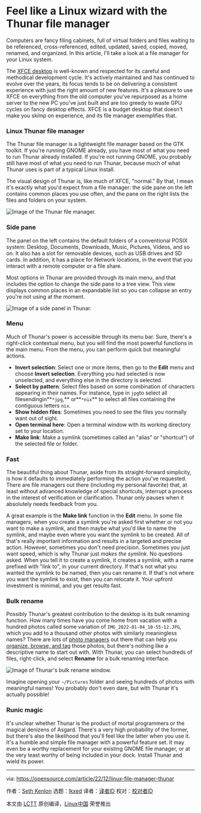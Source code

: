 [#]: subject: "Feel like a Linux wizard with the Thunar file manager"
[#]: via: "https://opensource.com/article/22/12/linux-file-manager-thunar"
[#]: author: "Seth Kenlon https://opensource.com/users/seth"
[#]: collector: "lkxed"
[#]: translator: " "
[#]: reviewer: " "
[#]: publisher: " "
[#]: url: " "

Feel like a Linux wizard with the Thunar file manager
======

Computers are fancy filing cabinets, full of virtual folders and files waiting to be referenced, cross-referenced, edited, updated, saved, copied, moved, renamed, and organized. In this article, I'll take a look at a file manager for your Linux system.

The [XFCE desktop][1] is well-known and respected for its careful and methodical development cycle. It's actively maintained and has continued to evolve over the years, its focus tends to be on delivering a consistent experience with just the right amount of new features. It's a pleasure to use XFCE on everything from the old computer you've repurposed as a home server to the new PC you've just built and are too greedy to waste GPU cycles on fancy desktop effects. XFCE is a budget desktop that doesn't make you skimp on experience, and its file manager exemplifies that.

### Linux Thunar file manager

The Thunar file manager is a lightweight file manager based on the GTK toolkit. If you're running GNOME already, you have most of what you need to run Thunar already installed. If you're not running GNOME, you probably still have most of what you need to run Thunar, because much of what Thunar uses is part of a typical Linux install.

The visual design of Thunar is, like much of XFCE, "normal." By that, I mean it's exactly what you'd expect from a file manager: the side pane on the left contains common places you use often, and the pane on the right lists the files and folders on your system.

![Image of the Thunar file manager.][2]

### Side pane

The panel on the left contains the default folders of a conventional POSIX system: Desktop, Documents, Downloads, Music, Pictures, Videos, and so on. It also has a slot for removable devices, such as USB drives and SD cards. In addition, it has a place for Network locations, in the event that you interact with a remote computer or a file share.

Most options in Thunar are provided through its main menu, and that includes the option to change the side pane to a tree view. This view displays common places in an expandable list so you can collapse an entry you're not using at the moment.

![Image of a side panel in Thunar.][3]

### Menu

Much of Thunar's power is accessible through its menu bar. Sure, there's a right-click contextual menu, but you will find the most powerful functions in the main menu. From the menu, you can perform quick but meaningful actions.

- **Invert selection**: Select one or more items, then go to the **Edit** menu and choose **Invert selection**. Everything you had selected is now unselected, and everything else in the directory is selected.
- **Select by pattern**: Select files based on some combination of characters appearing in their names. For instance, type in `jpg`to select all filesendingin**`*jpg`,** or**`*nix`** to select all files containing the contiguous letters `nix`.
- **Show hidden files**: Sometimes you need to see the files you normally want out of sight.
- **Open terminal here**: Open a terminal window with its working directory set to your location.
- **Make link**: Make a symlink (sometimes called an "alias" or "shortcut") of the selected file or folder.

### Fast

The beautiful thing about Thunar, aside from its straight-forward simplicity, is how it defaults to immediately performing the action you've requested. There are file managers out there (including my personal favorite) that, at least without advanced knowledge of special shortcuts, interrupt a process in the interest of verification or clarification. Thunar only pauses when it absolutely needs feedback from you.

A great example is the **Make link** function in the **Edit** menu. In some file managers, when you create a symlink you're asked first whether or not you want to make a symlink, and then maybe what you'd like to name the symlink, and maybe even where you want the symlink to be created. All of that's really important information and results in a targeted and precise action. However, sometimes you don't need precision. Sometimes you just want speed, which is why Thunar just _makes the symlink_. No questions asked. When you tell it to create a symlink, it creates a symlink, with a name prefixed with "link to", in your current directory. If that's not what you wanted the symlink to be named, then you can rename it. If that's not where you want the symlink to exist, then you can relocate it. Your upfront investment is minimal, and you get results fast.

### Bulk rename

Possibly Thunar's greatest contribution to the desktop is its bulk renaming function. How many times have you come home from vacation with a hundred photos called some variation of `IMG_2022-01-04_10-55-12.JPG`, which you add to a thousand other photos with similarly meaningless names? There are lots of [photo managers][4] out there that can help you [organize, browse, and tag][5] those photos, but there's nothing like a descriptive name to start out with. With Thunar, you can select hundreds of files, right-click, and select **Rename** for a bulk renaming interface.

![Image of Thunar's bulk rename window.][6]

Imagine opening your `~/Pictures` folder and seeing hundreds of photos with meaningful names! You probably don't even dare, but with Thunar it's actually possible!

### Runic magic

It's unclear whether Thunar is the product of mortal programmers or the magical denizens of Asgard. There's a very high probability of the former, but there's also the likelihood that you'll feel like the latter when you use it. It's a humble and simple file manager with a powerful feature set. It may even be a worthy replacement for your existing GNOME file manager, or at the very least worthy of being included in your dock. Install Thunar and wield its power.

--------------------------------------------------------------------------------

via: https://opensource.com/article/22/12/linux-file-manager-thunar

作者：[Seth Kenlon][a]
选题：[lkxed][b]
译者：[译者ID](https://github.com/译者ID)
校对：[校对者ID](https://github.com/校对者ID)

本文由 [LCTT](https://github.com/LCTT/TranslateProject) 原创编译，[Linux中国](https://linux.cn/) 荣誉推出

[a]: https://opensource.com/users/seth
[b]: https://github.com/lkxed
[1]: https://opensource.com/article/19/12/xfce-linux-desktop
[2]: https://opensource.com/sites/default/files/2022-09/thunarfilemanager.png
[3]: https://opensource.com/sites/default/files/2022-09/thunar-side-panel.png
[4]: https://opensource.com/life/16/5/how-use-digikam-photo-management
[5]: https://opensource.com/life/16/4/how-use-darktable-digital-darkroom
[6]: https://opensource.com/sites/default/files/2022-09/thunar-bulk-rename.png
